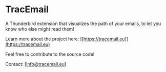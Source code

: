 # TracEmail

A Thunderbird extension that visualizes the path of your emails, to let you know who else might read them!

Learn more about the project here: [[https://tracemail.eu]](https://tracemail.eu)

Feel free to contribute to the source code!

Contact: [[info@tracemail.eu]](info@tracemail.eu)
